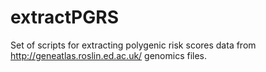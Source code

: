 # extractPGRS
Set of scripts for extracting polygenic risk scores data from http://geneatlas.roslin.ed.ac.uk/ genomics files.
